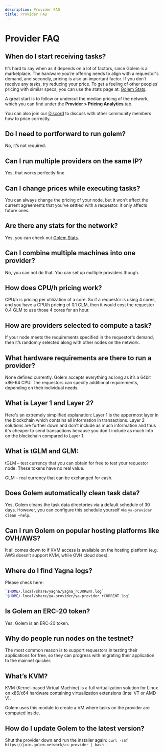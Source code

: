 ```yaml
---
description: Provider FAQ
title: Provider FAQ
---
```


# Provider FAQ

## When do I start receiving tasks?

It’s hard to say when as it depends on a lot of factors, since Golem is a marketplace. The hardware you’re offering needs to align with a requestor's demand, and secondly, pricing is also an important factor. If you don’t receive any tasks, try reducing your price. To get a feeling of other peoples' pricing with similar specs, you can use the stats page at: [Golem Stats](https://stats.golem.network).

A great start is to follow or undercut the median pricing of the network, which you can find under the **Provider > Pricing Analytics** tab.

You can also join our [Discord](https://chat.golem.network/) to discuss with other community members how to price correctly.

## Do I need to portforward to run golem?

No, it’s not required.

## Can I run multiple providers on the same IP?

Yes, that works perfectly fine.

## Can I change prices while executing tasks?

You can always change the pricing of your node, but it won't affect the current agreements that you've settled with a requestor. It only affects future ones.

## Are there any stats for the network?

Yes, you can check out [Golem Stats](https://stats.golem.network/).

## Can I combine multiple machines into one provider?

No, you can not do that. You can set up multiple providers though.

## How does CPU/h pricing work?

CPU/h is pricing per utilization of a core. So if a requestor is using 4 cores, and you have a CPU/h pricing of 0.1 GLM, then it would cost the requestor 0.4 GLM to use those 4 cores for an hour.

## How are providers selected to compute a task?

If your node meets the requirements specified in the requestor's demand, then it’s randomly selected along with other nodes on the network.

## What hardware requirements are there to run a provider?

None defined currently. Golem accepts everything as long as it’s a 64bit x86-64 CPU.
The requestors can specify additional requirements, depending on their individual needs.

## What is Layer 1 and Layer 2?

Here's an extremely simplified explanation: Layer 1 is the uppermost layer in the blockchain which contains all information in transactions. Layer 2 solutions are further down and don't include as much information and thus it's cheaper to send transactions because you don't include as much info on the blockchain compared to Layer 1.

## What is tGLM and GLM:

tGLM – test currency that you can obtain for free to test your requestor node. These tokens have no real value.

GLM – real currency that can be exchanged for cash.

## Does Golem automatically clean task data?

Yes, Golem cleans the task data directories via a default schedule of 30 days. However, you can configure this schedule yourself via `ya-provider clean –help`.

## Can I run Golem on popular hosting platforms like OVH/AWS?

It all comes down to if KVM access is available on the hosting platform (e.g. AWS doesn’t support KVM, while OVH cloud does).

## Where do I find Yagna logs?

Please check here:
```bash
`$HOME/.local/share/yagna/yagna_rCURRENT.log`
`$HOME/.local/share/ya-provider/ya-provider_rCURRENT.log`
```

## Is Golem an ERC-20 token?

Yes, Golem is an ERC-20 token.

## Why do people run nodes on the testnet?

The most common reason is to support requestors in testing their applications for free, so they can progress with migrating their application to the mainnet quicker.

## What’s KVM?

KVM (Kernel-based Virtual Machine) is a full virtualization solution for Linux on x86/x64 hardware containing virtualization extensions (Intel VT or AMD-V).

Golem uses this module to create a VM where tasks on the provider are computed inside.

## How do I update Golem to the latest version?

Shut the provider down and run the installer again: `curl -sSf https://join.golem.network/as-provider | bash -`

